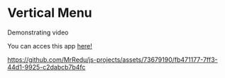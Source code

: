 # Vertical Menu

Demonstrating video

You can acces this app [here!](https://the-legions-of-the-charr.netlify.app/)

https://github.com/MrRedu/js-projects/assets/73679190/fb471177-7ff3-44d1-9925-c2dabcb7b4fc
